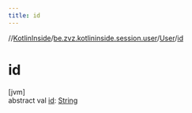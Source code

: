 ```yaml
---
title: id
---
```

//[KotlinInside](../../../index.html)/[be.zvz.kotlininside.session.user](../index.html)/[User](index.html)/[id](id.html)



# id



[jvm]\
abstract val [id](id.html): [String](https://kotlinlang.org/api/latest/jvm/stdlib/kotlin/-string/index.html)





